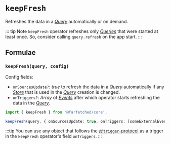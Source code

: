 # `keepFresh` <Badge type="tip" text="since v0.8.0" />

Refreshes the data in a [_Query_](/api/primitives/query) automatically or on demand.

::: tip Note
`keepFresh` operator refreshes only [_Queries_](/api/primitives/query) that were started at least once. So, consider calling `query.refresh` on the app start.
:::

## Formulae

### `keepFresh(query, config)`

Config fields:

- `onSourcesUpdate?`: _true_ to refresh the data in a [_Query_](/api/primitives/query) automatically if any [_Store_](https://effector.dev/docs/api/effector/store) that is used in the [_Query_](/api/primitives/query) creation is changed.
- `onTriggers?`: _Array_ of [_Events_](https://effector.dev/docs/api/effector/event) after which operator starts refreshing the data in the [_Query_](/api/primitives/query).

```ts
import { keepFresh } from '@farfetched/core';

keepFresh(query, { onSourcesUpdate: true, onTriggers: [someExternalEvent] });
```

:::tip
You can use any object that follows the [`@@trigger`-protocol](https://withease.pages.dev/protocols/trigger.html) as a trigger in the `keepFresh` operator's field `onTriggers`.
:::
